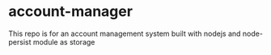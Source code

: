 # account-manager
This repo is for an account management system built with nodejs and node-persist module as storage
